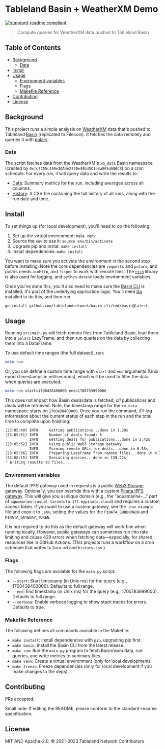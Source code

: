 # Tableland Basin + WeatherXM Demo

[![standard-readme compliant](https://img.shields.io/badge/standard--readme-OK-green.svg)](https://github.com/RichardLitt/standard-readme)

> Compute queries for WeatherXM data pushed to Tableland Basin

## Table of Contents

- [Background](#background)
  - [Data](#data)
- [Install](#install)
- [Usage](#usage)
  - [Environment variables](#environment-variables)
  - [Flags](#flags)
  - [Makefile Reference](#makefile-reference)
- [Contributing](#contributing)
- [License](#license)

## Background

This project runs a simple analysis on [WeatherXM](https://weatherxm.com/) data that's pushed to Tableland [Basin](https://github.com/tablelandnetwork/basin-cli) (replicated to Filecoin). It fetches the data remotely and queries it with [polars](https://www.pola.rs/).

### Data

The script fetches data from the WeatherXM's `xm_data` Basin namespace (created by `0xfc7C55c4A9e30A4e23f0e48bd5C1e4a865dA06C5`) on a cron schedule. For every run, it will query data and write the results to:

- [Data](./Data.md): Summary metrics for the run, including averages across all columns.
- [History](./history.csv): A CSV file containing the full history of all runs, along with the run date and time.

## Install

To set things up (for local development), you'll need to do the following:

1. Set up the virtual environment: `make venv`
2. Source the `env` to use it: `source env/bin/activate`
3. Upgrade pip and instal: `make install`
4. Install dependencies: `make install`

You want to make sure you activate the environment in the second step before installing. Note the core dependencies are `requests` and `polars`, and polars needs `aiohttp`, and `fsspec` to work with remote files. The [`rich`](https://github.com/Textualize/rich) library is also used for logging, and `python-dotenv` loads environment variables.

Once you've done this, you'll also need to make sure the [Basin CLI](https://github.com/tablelandnetwork/basin-cli) is installed; it's part of the underlying application logic. You'll need [Go](https://go.dev/doc/install) installed to do this, and then run:

```sh
go install github.com/tablelandnetwork/basin-cli/cmd/basin@latest
```

## Usage

Running `src/main.py` will fetch remote files from Tableland Basin, load them into a `polars` LazyFrame, and then run queries on the data by collecting them into a DataFrame.

To use default time ranges (the full dataset), run:

```sh
make run
```

Or, you can define a custom time range with `start` and `end` arguments (Unix epoch timestamps in milliseconds), which will be used to filter the data when _queries_ are executed.

```sh
make run start=1700438400000 end=1700783999000
```

This does not impact how Basin deals/data is fetched; _all_ publications and deals will be retrieved. Note: the timestamp range for the `xm_data` namespace starts on `1700438400000`. Once you run the command, it'll log information about the current status of each step in the run and the total time to complete upon finishing:

```sh
[23:05:49] INFO     Getting publications...done in 1.29s
[23:05:51] INFO     Number of deals found: 5
           INFO     Getting deals for publications...done in 2.42s
[23:05:52] INFO     Using public Web3 Storage gateway
           INFO     Forming remote URLs for deals...done in 0.58s
[23:05:56] INFO     Preparing LazyFrame from remote files...done in 4.74s
[23:08:15] INFO     Executing queries...done in 139.22s
⠙ Writing results to files...
```

### Environment variables

The default IPFS gateway used in requests is a public [Web3 Storage](https://web3.storage/) gateway. Optionally, you can override this with a custom [Pinata IPFS gateway](https://docs.pinata.cloud/docs/dedicated-ipfs-gateways). This will give you a unique domain (e.g., the "aquamarine-..." part of `aquamarine-casual-tarantula-177.mypinata.cloud`) and requires a custom access token. If you want to use a custom gateway, see the `.env.example` file and copy it to `.env`, setting the values for the `PINATA_SUBDOMAIN` and `PINATA_GATEWAY_TOKEN`.

It is not required to do this as the default gateway will work fine when running locally. However, public gateways can sometimes run into rate limiting and cause 429 errors when fetching data—especially, for shared resources like in GitHub Actions. (This projects runs a workflow on a cron schedule that writes to `Data.md` and `history.csv`.)

### Flags

The following flags are available for the `main.py` script:

- `--start`: Start timestamp (in Unix ms) for the query (e.g., 1700438400000). Defaults to full range.
- `--end`: End timestamp (in Unix ms) for the query (e.g., 1700783999000). Defaults to full range.
- `--verbose`: Enable verbose logging to show stack traces for errors. Defaults to true.

### Makefile Reference

The following defines all commands available in the Makefile:

- `make install`: Install dependencies with `pip`, upgrading pip first.
- `make basin`: Install the Basin CLI from the latest release.
- `make run`: Run the `main.py` program to fetch Basin/wxm data, run queries, and write metrics to summary files.
- `make venv`: Create a virtual environment (only for local development).
- `make freeze`: Freeze dependencies (only for local development if you make changes to the deps).

## Contributing

PRs accepted.

Small note: If editing the README, please conform to the standard-readme specification.

## License

MIT AND Apache-2.0, © 2021-2023 Tableland Network Contributors
